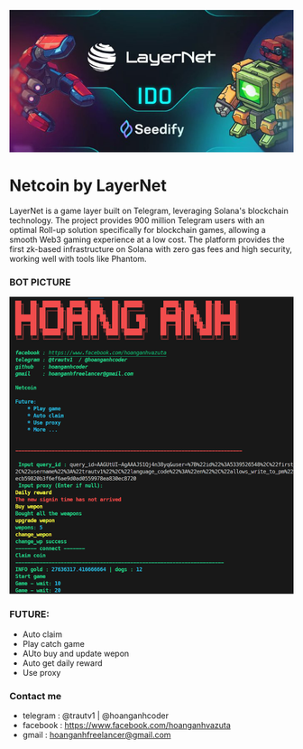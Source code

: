 ![alt text](public/GTRAP_dbcAAJHDf.jpg)

# Netcoin by LayerNet
LayerNet is a game layer built on Telegram, leveraging Solana's blockchain technology. The project provides 900 million Telegram users with an optimal Roll-up solution specifically for blockchain games, allowing a smooth Web3 gaming experience at a low cost. The platform provides the first zk-based infrastructure on Solana with zero gas fees and high security, working well with tools like Phantom.
### BOT PICTURE
![netcoin by layernet](<public/Screenshot 2024-07-28 045915.png>)

### FUTURE:
- Auto claim
- Play catch game
- AUto buy and update wepon
- Auto get daily reward
- Use proxy


### Contact me
- telegram : @trautv1 | @hoanganhcoder
- facebook : https://www.facebook.com/hoanganhvazuta
- gmail : hoanganhfreelancer@gmail.com
